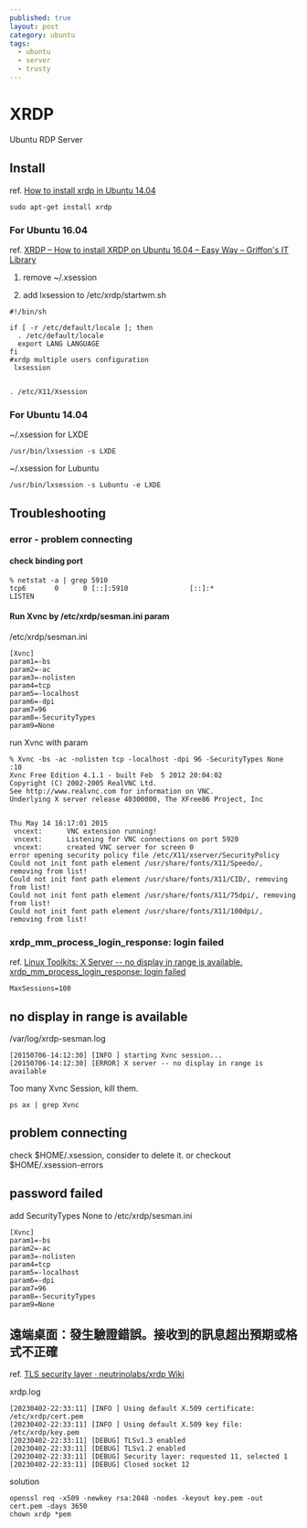 ```yaml
---
published: true
layout: post
category: ubuntu
tags:
  - ubuntu
  - server
  - trusty
---
```




# XRDP

Ubuntu RDP Server

## Install
ref. [How to install xrdp in Ubuntu 14.04](http://c-nergy.be/blog/?p=5305)

    sudo apt-get install xrdp

### For Ubuntu 16.04

ref. [XRDP – How to install XRDP on Ubuntu 16.04 – Easy Way – Griffon's IT Library](http://c-nergy.be/blog/?p=8952)

1. remove ~/.xsession

2. add lxsession to /etc/xrdp/startwm.sh

````
#!/bin/sh

if [ -r /etc/default/locale ]; then
  . /etc/default/locale
  export LANG LANGUAGE
fi
#xrdp multiple users configuration 
 lxsession


. /etc/X11/Xsession
````

### For Ubuntu 14.04

~/.xsession for LXDE

    /usr/bin/lxsession -s LXDE

~/.xsession for Lubuntu

    /usr/bin/lxsession -s Lubuntu -e LXDE

## Troubleshooting

### error - problem connecting

#### check binding port

    % netstat -a | grep 5910
    tcp6       0      0 [::]:5910               [::]:*                  LISTEN

#### Run Xvnc by /etc/xrdp/sesman.ini param

/etc/xrdp/sesman.ini

    [Xvnc]
    param1=-bs
    param2=-ac
    param3=-nolisten
    param4=tcp
    param5=-localhost
    param6=-dpi
    param7=96
    param8=-SecurityTypes
    param9=None

run Xvnc with param

    % Xvnc -bs -ac -nolisten tcp -localhost -dpi 96 -SecurityTypes None :10
    Xvnc Free Edition 4.1.1 - built Feb  5 2012 20:04:02
    Copyright (C) 2002-2005 RealVNC Ltd.
    See http://www.realvnc.com for information on VNC.
    Underlying X server release 40300000, The XFree86 Project, Inc
    
    
    Thu May 14 16:17:01 2015
     vncext:      VNC extension running!
     vncext:      Listening for VNC connections on port 5920
     vncext:      created VNC server for screen 0
    error opening security policy file /etc/X11/xserver/SecurityPolicy
    Could not init font path element /usr/share/fonts/X11/Speedo/, removing from list!
    Could not init font path element /usr/share/fonts/X11/CID/, removing from list!
    Could not init font path element /usr/share/fonts/X11/75dpi/, removing from list!
    Could not init font path element /usr/share/fonts/X11/100dpi/, removing from list!

### xrdp_mm_process_login_response: login failed

ref. [Linux Toolkits: X Server -- no display in range is available. xrdp_mm_process_login_response: login failed](http://linuxtoolkit.blogspot.tw/2013/09/x-server-no-display-in-range-is.html)

    MaxSessions=100

## no display in range is available

/var/log/xrdp-sesman.log

    [20150706-14:12:30] [INFO ] starting Xvnc session...
    [20150706-14:12:30] [ERROR] X server -- no display in range is available

Too many Xvnc Session, kill them.

    ps ax | grep Xvnc

## problem connecting

check $HOME/.xsession, consider to delete it. or checkout $HOME/.xsession-errors

## password failed

add SecurityTypes None to /etc/xrdp/sesman.ini

    [Xvnc]
    param1=-bs
    param2=-ac
    param3=-nolisten
    param4=tcp
    param5=-localhost
    param6=-dpi
    param7=96
    param8=-SecurityTypes
    param9=None

## 遠端桌面：發生驗證錯誤。接收到的訊息超出預期或格式不正確

ref. [TLS security layer · neutrinolabs/xrdp Wiki](https://github.com/neutrinolabs/xrdp/wiki/TLS-security-layer)

xrdp.log
```
[20230402-22:33:11] [INFO ] Using default X.509 certificate: /etc/xrdp/cert.pem
[20230402-22:33:11] [INFO ] Using default X.509 key file: /etc/xrdp/key.pem
[20230402-22:33:11] [DEBUG] TLSv1.3 enabled
[20230402-22:33:11] [DEBUG] TLSv1.2 enabled
[20230402-22:33:11] [DEBUG] Security layer: requested 11, selected 1
[20230402-22:33:11] [DEBUG] Closed socket 12 
```

solution

    openssl req -x509 -newkey rsa:2048 -nodes -keyout key.pem -out cert.pem -days 3650
    chown xrdp *pem
